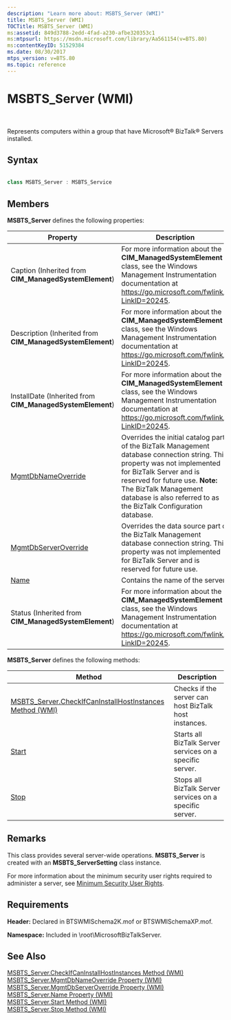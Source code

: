 ```yaml
---
description: "Learn more about: MSBTS_Server (WMI)"
title: MSBTS_Server (WMI)
TOCTitle: MSBTS_Server (WMI)
ms:assetid: 849d3788-2edd-4fad-a230-afbe320353c1
ms:mtpsurl: https://msdn.microsoft.com/library/Aa561154(v=BTS.80)
ms:contentKeyID: 51529384
ms.date: 08/30/2017
mtps_version: v=BTS.80
ms.topic: reference
---
```


# MSBTS\_Server (WMI)

 

Represents computers within a group that have Microsoft® BizTalk® Servers installed.

## Syntax

```C#
  
class MSBTS_Server : MSBTS_Service  
```

## Members

**MSBTS\_Server** defines the following properties:

<table>
<thead>
<tr class="header">
<th>Property</th>
<th>Description</th>
</tr>
</thead>
<tbody>
<tr class="odd">
<td>Caption (Inherited from <strong>CIM_ManagedSystemElement</strong>)</td>
<td>For more information about the <strong>CIM_ManagedSystemElement</strong> class, see the Windows Management Instrumentation documentation at <a href="/windows/win32/cimwin32prov/cim-managedsystemelement">https://go.microsoft.com/fwlink/?LinkID=20245</a>.</td>
</tr>
<tr class="even">
<td>Description (Inherited from <strong>CIM_ManagedSystemElement</strong>)</td>
<td>For more information about the <strong>CIM_ManagedSystemElement</strong> class, see the Windows Management Instrumentation documentation at <a href="/windows/win32/cimwin32prov/cim-managedsystemelement">https://go.microsoft.com/fwlink/?LinkID=20245</a>.</td>
</tr>
<tr class="odd">
<td>InstallDate (Inherited from <strong>CIM_ManagedSystemElement</strong>)</td>
<td>For more information about the <strong>CIM_ManagedSystemElement</strong> class, see the Windows Management Instrumentation documentation at <a href="/windows/win32/cimwin32prov/cim-managedsystemelement">https://go.microsoft.com/fwlink/?LinkID=20245</a>.</td>
</tr>
<tr class="even">
<td><a href="msbts-server-mgmtdbnameoverride-property-wmi.md">MgmtDbNameOverride</a></td>
<td>Overrides the initial catalog part of the BizTalk Management database connection string. This property was not implemented for BizTalk Server and is reserved for future use. <strong>Note:</strong> The BizTalk Management database is also referred to as the BizTalk Configuration database.</td>
</tr>
<tr class="odd">
<td><a href="msbts-server-mgmtdbserveroverride-property-wmi.md">MgmtDbServerOverride</a></td>
<td>Overrides the data source part of the BizTalk Management database connection string. This property was not implemented for BizTalk Server and is reserved for future use.</td>
</tr>
<tr class="even">
<td><a href="msbts-server-name-property-wmi.md">Name</a></td>
<td>Contains the name of the server.</td>
</tr>
<tr class="odd">
<td>Status (Inherited from <strong>CIM_ManagedSystemElement</strong>)</td>
<td>For more information about the <strong>CIM_ManagedSystemElement</strong> class, see the Windows Management Instrumentation documentation at <a href="/windows/win32/cimwin32prov/cim-managedsystemelement">https://go.microsoft.com/fwlink/?LinkID=20245</a>.</td>
</tr>
</tbody>
</table>


**MSBTS\_Server** defines the following methods:

<table>
<thead>
<tr class="header">
<th>Method</th>
<th>Description</th>
</tr>
</thead>
<tbody>
<tr class="odd">
<td><a href="msbts-server-checkifcaninstallhostinstances-method-wmi.md">MSBTS_Server.CheckIfCanInstallHostInstances Method (WMI)</a></td>
<td>Checks if the server can host BizTalk host instances.</td>
</tr>
<tr class="even">
<td><a href="msbts-server-start-method-wmi.md">Start</a></td>
<td>Starts all BizTalk Server services on a specific server.</td>
</tr>
<tr class="odd">
<td><a href="msbts-server-stop-method-wmi.md">Stop</a></td>
<td>Stops all BizTalk Server services on a specific server.</td>
</tr>
</tbody>
</table>


## Remarks

This class provides several server-wide operations. **MSBTS\_Server** is created with an **MSBTS\_ServerSetting** class instance.

For more information about the minimum security user rights required to administer a server, see [Minimum Security User Rights](https://msdn.microsoft.com/library/aa559845\(v=bts.80\)).

## Requirements

**Header:** Declared in BTSWMISchema2K.mof or BTSWMISchemaXP.mof.

**Namespace:** Included in \\root\\MicrosoftBizTalkServer.

## See Also

[MSBTS\_Server.CheckIfCanInstallHostInstances Method (WMI)](msbts-server-checkifcaninstallhostinstances-method-wmi.md)  
[MSBTS\_Server.MgmtDbNameOverride Property (WMI)](msbts-server-mgmtdbnameoverride-property-wmi.md)  
[MSBTS\_Server.MgmtDbServerOverride Property (WMI)](msbts-server-mgmtdbserveroverride-property-wmi.md)  
[MSBTS\_Server.Name Property (WMI)](msbts-server-name-property-wmi.md)  
[MSBTS\_Server.Start Method (WMI)](msbts-server-start-method-wmi.md)  
[MSBTS\_Server.Stop Method (WMI)](msbts-server-stop-method-wmi.md)
